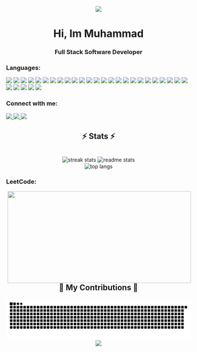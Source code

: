 <div align="center">
<img src="https://capsule-render.vercel.app/api?type=waving&height=180&color=gradient&section=header" />


<h1 align="center">Hi, Im Muhammad</h1>
<h3 align="center">Full Stack Software Developer</h3>


<h3 align="left">Languages:</h3>
<p align="left">
<img src="https://ziadoua.github.io/m3-Markdown-Badges/badges/MongoDB/mongodb2.svg">
<img src="https://ziadoua.github.io/m3-Markdown-Badges/badges/PostgreSQL/postgresql2.svg">
<img src="https://ziadoua.github.io/m3-Markdown-Badges/badges/Figma/figma2.svg">
<img src="https://ziadoua.github.io/m3-Markdown-Badges/badges/HTML/html2.svg">
<img src="https://ziadoua.github.io/m3-Markdown-Badges/badges/CSS/css2.svg">
<img src="https://ziadoua.github.io/m3-Markdown-Badges/badges/Javascript/javascript3.svg">
<img src="https://ziadoua.github.io/m3-Markdown-Badges/badges/C++/c++2.svg">
<img src="https://ziadoua.github.io/m3-Markdown-Badges/badges/Java/java2.svg">
<img src="https://ziadoua.github.io/m3-Markdown-Badges/badges/TypeScript/typescript2.svg">
<img src="https://ziadoua.github.io/m3-Markdown-Badges/badges/React/react1.svg">
<img src="https://ziadoua.github.io/m3-Markdown-Badges/badges/NodeJS/nodejs2.svg">
<img src="https://ziadoua.github.io/m3-Markdown-Badges/badges/TailwindCSS/tailwindcss1.svg">
<img src="https://ziadoua.github.io/m3-Markdown-Badges/badges/Axios/axios3.svg">
<img src="https://ziadoua.github.io/m3-Markdown-Badges/badges/Prisma/prisma1.svg">
<img src="https://ziadoua.github.io/m3-Markdown-Badges/badges/NextJS/nextjs2.svg">
<img src="https://ziadoua.github.io/m3-Markdown-Badges/badges/Postman/postman2.svg">
<img src="https://ziadoua.github.io/m3-Markdown-Badges/badges/Prettier/prettier1.svg">
<img src="https://ziadoua.github.io/m3-Markdown-Badges/badges/Git/git2.svg">
<img src="https://ziadoua.github.io/m3-Markdown-Badges/badges/macOS/macos2.svg">
<img src="https://ziadoua.github.io/m3-Markdown-Badges/badges/Android/android2.svg">
<img src="https://ziadoua.github.io/m3-Markdown-Badges/badges/iOS/ios2.svg">
<img src="https://ziadoua.github.io/m3-Markdown-Badges/badges/IDEA/idea2.svg">
<img src="https://ziadoua.github.io/m3-Markdown-Badges/badges/VisualStudioCode/visualstudiocode2.svg">
<img src="https://ziadoua.github.io/m3-Markdown-Badges/badges/VisualStudio/visualstudio2.svg">
<img src="https://ziadoua.github.io/m3-Markdown-Badges/badges/PyCharm/pycharm2.svg">
<img src="https://ziadoua.github.io/m3-Markdown-Badges/badges/JSON/json1.svg">
<img src="https://ziadoua.github.io/m3-Markdown-Badges/badges/Python/python1.svg">
<img src="https://ziadoua.github.io/m3-Markdown-Badges/badges/Windows/windows1.svg">
<img src="https://ziadoua.github.io/m3-Markdown-Badges/badges/ReactNative/reactnative1.svg">
<img src="https://ziadoua.github.io/m3-Markdown-Badges/badges/ViteJS/vitejs1.svg">
</p>


<h3 align="left">Connect with me:</h3>
<div align="left"> 
  <a href="muhammad:umair.amir.umairamir290@gmail.com">
    <img src="https://img.shields.io/badge/Gmail-333333?style=for-the-badge&logo=gmail&logoColor=red" />
  </a>
  <a href="https://linkedin.com/in/muhammad-amir-105a52294" target="_blank">
    <img src="https://img.shields.io/badge/LinkedIn-0077B5?style=for-the-badge&logo=linkedin&logoColor=white" target="_blank" />
  </a>
  <a href="https://Mamir21.github.io" target="_blank">
     <img src="https://img.shields.io/badge/Portfolio-FF5722?style=for-the-badge&logo=todoist&logoColor=white" target="_blank" />
  </a>
</div>
</p>


<h2 align="center">⚡ Stats ⚡</h2>
<br>
<div align=center>
  <img width=390 src="https://github-readme-streak-stats-salesp07.vercel.app/?user=Mamir21&count_private=true&theme=react&border_radius=10" alt="streak stats"/>
  <img width=390 src="https://github-readme-stats-salesp07.vercel.app/api?username=Mamir21&count_private=true&show_icons=true&theme=react&rank_icon=github&border_radius=10" alt="readme stats" />
  <br/>
  <img width=325 align="center" src="https://github-readme-stats-salesp07.vercel.app/api/top-langs/?username=Mamir21&hide=HTML&langs_count=8&layout=compact&theme=react&border_radius=10&size_weight=0.5&count_weight=0.5&exclude_repo=github-readme-stats" alt="top langs" />
</div>


<h3 align="left">LeetCode:</h3>
<div>
  <img style="float: left; width: 0px;  height: 250px;" src="https://leetcode-badge-showcase.vercel.app/api?username=umairamir1127&theme=tokyonight" alt="LeetCode Badges"/>
  <img style="float: right; width: 500px; height: 250px;" src="https://leetcard.jacoblin.cool/umairamir1127?theme=dark&font=Noto%20Sans%20New%20Tai%20Lue&ext=heatmap"/>
</div>


<div align="center">

  <h2>🐍 My Contributions 🐍</h2>
  <img alt="snake eating my contributions" src="https://raw.githubusercontent.com/Mamir21/Mamir21/output/github-contribution-grid-snake.svg" />
  

<div align="center">
<img src="https://capsule-render.vercel.app/api?type=waving&height=170&color=gradient&section=footer" />

